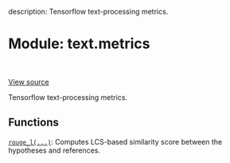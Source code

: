 description: Tensorflow text-processing metrics.

<div itemscope itemtype="http://developers.google.com/ReferenceObject">
<meta itemprop="name" content="text.metrics" />
<meta itemprop="path" content="Stable" />
</div>

# Module: text.metrics

<!-- Insert buttons and diff -->

<table class="tfo-notebook-buttons tfo-api nocontent" align="left">

</table>

<a target="_blank" href="https://github.com/tensorflow/text/tree/master/tensorflow_text/python/metrics/__init__.py">View
source</a>

Tensorflow text-processing metrics.

## Functions

[`rouge_l(...)`](../text/metrics/rouge_l.md): Computes LCS-based similarity
score between the hypotheses and references.
